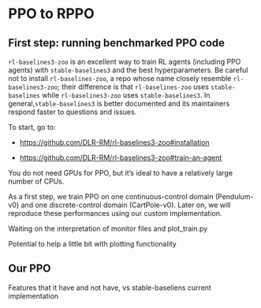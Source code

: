 # PPO to RPPO

## First step: running benchmarked PPO code

`rl-baselines3-zoo` is an excellent way to train RL agents (including PPO agents) with `stable-baselines3` and the best hyperparameters. Be careful not to install `rl-baselines-zoo`, a repo whose name closely resemble `rl-baselines3-zoo`; their difference is that `rl-baselines-zoo` uses `stable-baselines` while `rl-baselines3-zoo` uses `stable-baselines3`. In general,`stable-baselines3` is better documented and its maintainers respond faster to questions and issues.

To start, go to:

-   https://github.com/DLR-RM/rl-baselines3-zoo#installation

-   https://github.com/DLR-RM/rl-baselines3-zoo#train-an-agent

You do not need GPUs for PPO, but it’s ideal to have a relatively large number of CPUs.

As a first step, we train PPO on one continuous-control domain (Pendulum-v0) and one discrete-control domain (CartPole-v0). Later on, we will reproduce these performances using our custom implementation.



Waiting on the interpretation of monitor files and plot_train.py

Potential to help a little bit with plotting functionality

## Our PPO

Features that it have and not have, vs stable-baseliens current implementation

